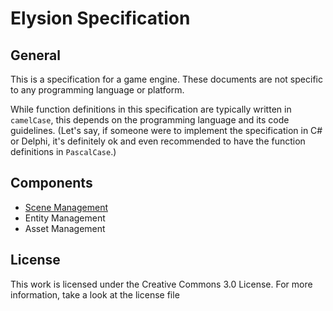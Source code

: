 Elysion Specification
===

General
---

This is a specification for a game engine. These documents are not specific to any programming language or platform.

While function definitions in this specification are typically written in `camelCase`, this depends on the programming language and its code guidelines. (Let's say, if someone were to implement the specification in C# or Delphi, it's definitely ok and even recommended to have the function definitions in `PascalCase`.)


Components
---

* [Scene Management](SceneManagement.md)
* Entity Management
* Asset Management

License
---

This work is licensed under the Creative Commons 3.0 License. For more information, take a look at the license file
